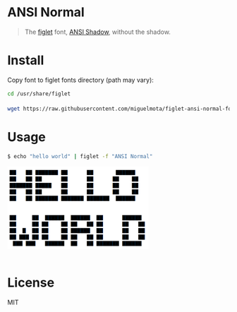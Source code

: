 # ANSI Normal

> The [figlet](http://www.figlet.org/) font, [ANSI Shadow](https://github.com/xero/figlet-fonts/blob/master/ANSI%20Shadow.flf), without the shadow.

# Install

Copy font to figlet fonts directory (path may vary):

```bash
cd /usr/share/figlet

wget https://raw.githubusercontent.com/miguelmota/figlet-ansi-normal-font/master/ANSI%20Normal.flf
```

# Usage

```bash
$ echo "hello world" | figlet -f "ANSI Normal"
```

<img src="./screenshot.png" width="320">
                                          

# License

MIT